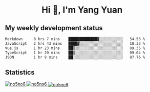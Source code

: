 <h1 align="center">Hi 👋, I'm Yang Yuan</h1>


## My weekly development status
<!--START_SECTION:waka-->

```txt
Markdown     8 hrs 7 mins    █████████████▓░░░░░░░░░░░   54.53 %
JavaScript   2 hrs 43 mins   ████▓░░░░░░░░░░░░░░░░░░░░   18.33 %
Vue.js       1 hr 23 mins    ██▒░░░░░░░░░░░░░░░░░░░░░░   09.35 %
TypeScript   1 hr 20 mins    ██▒░░░░░░░░░░░░░░░░░░░░░░   09.04 %
JSON         1 hr 9 mins     ██░░░░░░░░░░░░░░░░░░░░░░░   07.76 %
```

<!--END_SECTION:waka-->

## Statistics
<a href="https://github.com/anuraghazra/github-readme-stats">
  <img src="https://github-readme-stats.vercel.app/api/top-langs/?username=no5no6&theme=dracula" alt="no5no6">
</a>
<a href="https://github.com/anuraghazra/github-readme-stats">
  <img src="https://github-readme-stats.vercel.app/api?username=no5no6&show_icons=true&theme=dracula&line_height=40" alt="no5no6">
</a>
<a href="https://github.com/anuraghazra/github-readme-stats">
  <img align="center" src="https://github-readme-streak-stats.herokuapp.com/?user=no5no6&theme=dracula" alt="no5no6" />
</a>